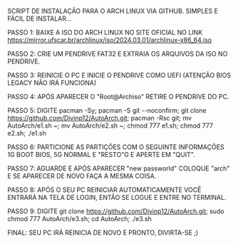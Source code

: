 SCRIPT DE INSTALAÇÃO PARA O ARCH LINUX VIA GITHUB. SIMPLES E FÁCIL DE INSTALAR...

PASSO 1: BAIXE A ISO DO ARCH LINUX NO SITE OFICIAL NO LINK https://mirror.ufscar.br/archlinux/iso/2024.03.01/archlinux-x86_64.iso

PASSO 2: CRIE UM PENDRIVE FAT32 E EXTRAIA OS ARQUIVOS DA ISO NO PENDRIVE.

PASSO 3: REINICIE O PC E INICIE O PENDRIVE COMO UEFI (ATENÇÃO BIOS LEGACY NÃO IRÁ FUNCIONA)

PASSO 4: APÓS APARECER O "Root@Archiso" RETIRE O PENDRIVE DO PC.

PASSO 5: DIGITE pacman -Sy; pacman -S git --noconfirm; git clone https://github.com/Divinp12/AutoArch.git; pacman -Rsc git; mv AutoArch/e1.sh ~; mv AutoArch/e2.sh ~; chmod 777 e1.sh; chmod 777 e2.sh; ./e1.sh

PASSO 6: PARTICIONE AS PARTIÇÕES COM O SEGUINTE INFORMAÇÕES 1G BOOT BIOS, 5G NORMAL E "RESTO"G E APERTE EM "QUIT".

PASSO 7: AGUARDE E APÓS APARECER "new passworld" COLOQUE "arch" E SE APARECER DE NOVO FAÇA A MESMA COISA.

PASSO 8: APÓS O SEU PC REINICIAR AUTOMATICAMENTE VOCÊ ENTRARÁ NA TELA DE LOGIN, ENTÃO SE LOGUE E ENTRE NO TERMINAL.

PASSO 9: DIGITE git clone https://github.com/Divinp12/AutoArch.git; sudo chmod 777 AutoArch/e3.sh; cd AutoArch; ./e3.sh

FINAL: SEU PC IRÁ REINICIA DE NOVO E PRONTO, DIVIRTA-SE ;)
